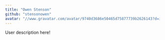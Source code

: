 ```yaml
---
title: "Owen Stenson"
github: "stensonowen"
avatar: "//www.gravatar.com/avatar/9740d3686e50465d75877739b2626143?d=identicon"
---
```


User description here!
